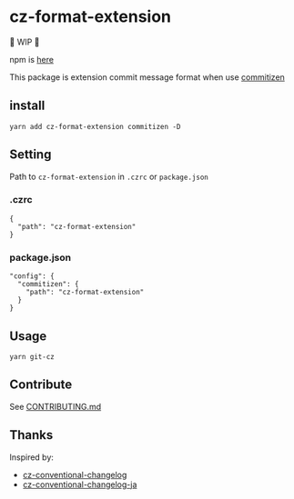 # cz-format-extension

🚧 WIP 🚧  

npm is [here](https://www.npmjs.com/package/cz-format-extension)

This package is extension commit message format when use [commitizen](https://github.com/commitizen/cz-cli)

## install

```
yarn add cz-format-extension commitizen -D
```

## Setting

Path to `cz-format-extension` in `.czrc` or `package.json`

### .czrc

```
{
  "path": "cz-format-extension"
}
```

### package.json
```
"config": {
  "commitizen": {
    "path": "cz-format-extension"
  }
}
```

## Usage
```
yarn git-cz
```

## Contribute
See [CONTRIBUTING.md](CONTRIBUTING.md)


## Thanks
Inspired by:

- [cz-conventional-changelog](https://github.com/commitizen/cz-conventional-changelog)
- [cz-conventional-changelog-ja](https://github.com/AquiTCD/cz-conventional-changelog-ja)